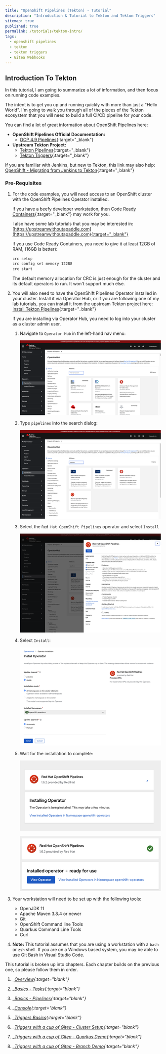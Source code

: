 ```yaml
---
title: "OpenShift Pipelines (Tekton) - Tutorial"
description: "Introduction & Tutorial to Tekton and Tekton Triggers"
sitemap: true
published: true
permalink: /tutorials/tekton-intro/
tags:
  - openshift pipelines
  - tekton
  - tekton triggers
  - Gitea Webhooks
---
```

## Introduction To Tekton

In this tutorial, I am going to summarize a lot of information, and then focus on running code examples.

The intent is to get you up and running quickly with more than just a "Hello World".  I'm going to walk you through all of the pieces of the Tekton ecosystem that you will need to build a full CI/CD pipeline for your code.

You can find a lot of great information about OpenShift Pipelines here:

* __OpenShift Pipelines Official Documentation:__
  * [OCP 4.9 Pipelines](https://access.redhat.com/documentation/en-us/openshift_container_platform/4.9/html/cicd/pipelines){:target="_blank"}
* __Upstream Tekton Project:__
  * [Tekton Pipelines](https://github.com/tektoncd/pipeline){:target="_blank"}
  * [Tekton Triggers](https://github.com/tektoncd/triggers){:target="_blank"}

If you are familiar with Jenkins, but new to Tekton, this link may also help: [OpenShift - Migrating from Jenkins to Tekton](https://docs.openshift.com/container-platform/4.9/cicd/jenkins-tekton/migrating-from-jenkins-to-tekton.html){:target="_blank"}

### Pre-Requisites

1. For the code examples, you will need access to an OpenShift cluster with the OpenShift Pipelines Operator installed.

   If you have a beefy developer workstation, then [Code Ready Containers](https://cloud.redhat.com/openshift/create/local){:target="_blank"} may work for you.

   I also have some lab tutorials that you may be interested in: [https://upstreamwithoutapaddle.com](https://upstreamwithoutapaddle.com){:target="_blank"}

   If you use Code Ready Containers, you need to give it at least 12GB of RAM, (16GB is better):

   ```bash
   crc setup
   crc config set memory 12288
   crc start
   ```

   The default memory allocation for CRC is just enough for the cluster and its default operators to run.  It won't support much else.

1. You will also need to have the OpenShift Pipelines Operator installed in your cluster.  Install it via Operator Hub, or if you are following one of my lab tutorials, you can install it from the upstream Tekton project here: [Install Tekton Pipelines](/home-lab/tekton-install/){:target="_blank"}

   If you are installing via Operator Hub, you need to log into your cluster as a cluster admin user.

   1. Navigate to `Operator Hub` in the left-hand nav menu:

      ![Operator](/_pages/tutorials/tekton/images/Operator-Hub.png)

   1. Type `pipelines` into the search dialog:

      ![Operator](/_pages/tutorials/tekton/images/Operator-Hub-Search.png)

   1. Select the `Red Hat OpenShift Pipelines` operator and select `Install`

       ![Operator](/_pages/tutorials/tekton/images/Operator-Hub-Pipelines.png)

   1. Select `Install`:

       ![Operator](/_pages/tutorials/tekton/images/Operator-Hub-Install-Pipelines.png)

   1. Wait for the installation to complete:

       ![Operator](/_pages/tutorials/tekton/images/Operator-Hub-Installing.png)

       ![Operator](/_pages/tutorials/tekton/images/Operator-Hub-Installed.png)

1. Your workstation will need to be set up with the following tools:

   * OpenJDK 11
   * Apache Maven 3.8.4 or newer
   * Git
   * OpenShift Command line Tools
   * Quarkus Command Line Tools
   * Curl

1. __Note:__ This tutorial assumes that you are using a workstation with a `bash` or `zsh` shell.  If you are on a Windows based system, you may be able to use Git Bash in Visual Studio Code.

This tutorial is broken up into chapters.  Each chapter builds on the previous one, so please follow them in order.

1. __[Overview](/tutorials/tekton-overview/){:target="_blank"}__

1. __[Basics - Tasks](/tutorials/tekton-basics-tasks/){:target="_blank"}__

1. __[Basics - Pipelines](/tutorials/tekton-basics-pipelines/){:target="_blank"}__

1. __[Console](/tutorials/openshift-pipelines-console/){:target="_blank"}__

1. __[Triggers Basics](/tutorials/tekton-triggers-basics/){:target="_blank"}__

1. __[Triggers with a cup of Gitea - Cluster Setup](/tutorials/tekton-triggers-gitea-setup/){:target="_blank"}__

1. __[Triggers with a cup of Gitea - Quarkus Demo](/tutorials/tekton-triggers-gitea-demo/){:target="_blank"}__

1. __[Triggers with a cup of Gitea - Branch Demo](/tutorials/tekton-triggers-gitea-demo-2/){:target="_blank"}__
